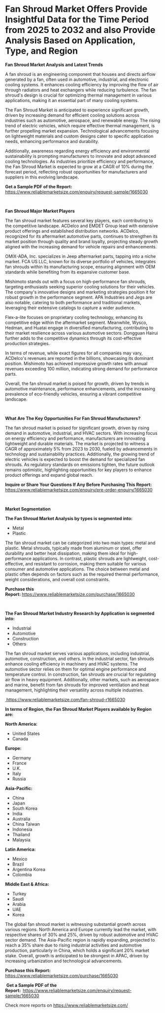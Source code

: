 <p><h1>Fan Shroud Market Offers Provide Insightful Data for the Time Period from 2025 to 2032 and also Provide Analysis Based on Application, Type, and Region</h1></p><p><strong>Fan Shroud Market Analysis and Latest Trends</strong></p>
<p><p>A fan shroud is an engineering component that houses and directs airflow generated by a fan, often used in automotive, industrial, and electronic cooling systems. It enhances cooling efficiency by improving the flow of air through radiators and heat exchangers while reducing turbulence. The fan shroud's design is crucial for optimizing thermal management in various applications, making it an essential part of many cooling systems.</p><p>The Fan Shroud Market is anticipated to experience significant growth, driven by increasing demand for efficient cooling solutions across industries such as automotive, aerospace, and renewable energy. The rising trend of electric vehicles, which require effective thermal management, is further propelling market expansion. Technological advancements focusing on lightweight materials and custom designs cater to specific application needs, enhancing performance and durability.</p><p>Additionally, awareness regarding energy efficiency and environmental sustainability is prompting manufacturers to innovate and adopt advanced cooling technologies. As industries prioritize efficiency and performance, the Fan Shroud Market is expected to grow at a CAGR of 10% during the forecast period, reflecting robust opportunities for manufacturers and suppliers in this evolving landscape.</p></p>
<p><strong>Get a Sample PDF of the Report:&nbsp;</strong> <a href="https://www.reliablemarketsize.com/enquiry/request-sample/1665030?utm_campaign=3178&utm_medium=2&utm_source=Github&utm_content=ia&utm_term=06032025&utm_id=fan-shroud">https://www.reliablemarketsize.com/enquiry/request-sample/1665030</a></p>
<p>&nbsp;</p>
<p><strong>Fan Shroud Major Market Players</strong></p>
<p><p>The fan shroud market features several key players, each contributing to the competitive landscape. ACDelco and EMDET Group lead with extensive product offerings and established distribution networks. ACDelco, recognized for its aftermarket automotive parts, continues to strengthen its market position through quality and brand loyalty, projecting steady growth aligned with the increasing demand for vehicle repairs and enhancements.</p><p>OMIX-ADA, Inc. specializes in Jeep aftermarket parts, tapping into a niche market. FCA US LLC, known for its diverse portfolio of vehicles, integrates fan shrouds within its manufacturing scope, ensuring alignment with OEM standards while benefiting from its expansive customer base.</p><p>Mishimoto stands out with a focus on high-performance fan shrouds, targeting enthusiasts seeking superior cooling solutions for their vehicles. The company's innovative designs and marketing strategies position it for robust growth in the performance segment. APA Industries and Jegs are also notable, catering to both performance and traditional markets, leveraging their extensive catalogs to capture a wider audience.</p><p>Flex-a-lite focuses on proprietary cooling technology, enhancing its competitive edge within the aftermarket segment. Meanwhile, Wysco, Hedman, and Huatai engage in diversified manufacturing, contributing to their market resilience across various automotive sectors. Dongguan Hairui further adds to the competitive dynamics through its cost-effective production strategies.</p><p>In terms of revenue, while exact figures for all companies may vary, ACDelco's revenues are reported in the billions, showcasing its dominant position. Mishimoto has achieved impressive growth rates with annual revenues exceeding 100 million, indicating strong demand for performance parts.</p><p>Overall, the fan shroud market is poised for growth, driven by trends in automotive maintenance, performance enhancements, and the increasing prevalence of eco-friendly vehicles, ensuring a vibrant competitive landscape.</p></p>
<p>&nbsp;</p>
<p><strong>What Are The Key Opportunities For Fan Shroud Manufacturers?</strong></p>
<p><p>The fan shroud market is poised for significant growth, driven by rising demand in automotive, industrial, and HVAC sectors. With increasing focus on energy efficiency and performance, manufacturers are innovating lightweight and durable materials. The market is projected to witness a CAGR of approximately 5% from 2023 to 2030, fueled by advancements in technology and sustainability practices. Additionally, the growing trend of electric vehicles is expected to boost the demand for specialized fan shrouds. As regulatory standards on emissions tighten, the future outlook remains optimistic, highlighting opportunities for key players to enhance product offerings and expand global reach.</p></p>
<p><strong>Inquire or Share Your Questions If Any Before Purchasing This Report:</strong> <a href="https://www.reliablemarketsize.com/enquiry/pre-order-enquiry/1665030?utm_campaign=3178&utm_medium=2&utm_source=Github&utm_content=ia&utm_term=06032025&utm_id=fan-shroud">https://www.reliablemarketsize.com/enquiry/pre-order-enquiry/1665030</a></p>
<p>&nbsp;</p>
<p><strong>Market Segmentation</strong></p>
<p><strong>The Fan Shroud Market Analysis by types is segmented into:</strong></p>
<p><ul><li>Metal</li><li>Plastic</li></ul></p>
<p><p>The fan shroud market can be categorized into two main types: metal and plastic. Metal shrouds, typically made from aluminum or steel, offer durability and better heat dissipation, making them ideal for high-performance applications. In contrast, plastic shrouds are lightweight, cost-effective, and resistant to corrosion, making them suitable for various consumer and automotive applications. The choice between metal and plastic often depends on factors such as the required thermal performance, weight considerations, and overall cost constraints.</p></p>
<p><strong>Purchase this Report:&nbsp;</strong><a href="https://www.reliablemarketsize.com/purchase/1665030?utm_campaign=3178&utm_medium=2&utm_source=Github&utm_content=ia&utm_term=06032025&utm_id=fan-shroud">https://www.reliablemarketsize.com/purchase/1665030</a></p>
<p>&nbsp;</p>
<p><strong>The Fan Shroud Market Industry Research by Application is segmented into:</strong></p>
<p><ul><li>Industrial</li><li>Automotive</li><li>Construction</li><li>Others</li></ul></p>
<p><p>The fan shroud market serves various applications, including industrial, automotive, construction, and others. In the industrial sector, fan shrouds enhance cooling efficiency in machinery and HVAC systems. The automotive sector relies on them for optimal engine performance and temperature control. In construction, fan shrouds are crucial for regulating air flow in heavy equipment. Additionally, other markets, such as aerospace and marine, benefit from fan shrouds for improved ventilation and heat management, highlighting their versatility across multiple industries.</p></p>
<p><a href="https://www.reliablemarketsize.com/fan-shroud-r1665030?utm_campaign=3178&utm_medium=2&utm_source=Github&utm_content=ia&utm_term=06032025&utm_id=fan-shroud">&nbsp;https://www.reliablemarketsize.com/fan-shroud-r1665030</a></p>
<p><strong>In terms of Region, the Fan Shroud Market Players available by Region are:</strong></p>
<p>
    <p> <strong> North America: </strong>
        <ul>
            <li>United States</li>
            <li>Canada</li>
        </ul>
        </p> 
    <p> <strong> Europe: </strong>
        <ul>
            <li>Germany</li>
            <li>France</li>
            <li>U.K.</li>
            <li>Italy</li>
            <li>Russia</li>
        </ul>
        </p> 
    <p> <strong> Asia-Pacific: </strong>
        <ul>
            <li>China</li>
            <li>Japan</li>
            <li>South Korea</li>
            <li>India</li>
            <li>Australia</li>
            <li>China Taiwan</li>
            <li>Indonesia</li>
            <li>Thailand</li>
            <li>Malaysia</li>
        </ul>
        </p> 
    <p> <strong> Latin America: </strong>
        <ul>
            <li>Mexico</li>
            <li>Brazil</li>
            <li>Argentina Korea</li>
            <li>Colombia</li>
        </ul>
        </p> 
    <p> <strong> Middle East & Africa: </strong>
        <ul>
            <li>Turkey</li>
            <li>Saudi</li>
            <li>Arabia</li>
            <li>UAE</li>
            <li>Korea</li>
        </ul>
    </p>
    </p>
<p><p>The global fan shroud market is witnessing substantial growth across various regions. North America and Europe currently lead the market, with respective shares of 30% and 25%, driven by robust automotive and HVAC sector demand. The Asia-Pacific region is rapidly expanding, projected to reach a 35% share due to rising industrial activities and automotive production, particularly in China, which holds a significant 20% market stake. Overall, growth is anticipated to be strongest in APAC, driven by increasing urbanization and technological advancements.</p></p>
<p><strong>Purchase this Report: </strong><a href="https://www.reliablemarketsize.com/purchase/1665030?utm_campaign=3178&utm_medium=2&utm_source=Github&utm_content=ia&utm_term=06032025&utm_id=fan-shroud">https://www.reliablemarketsize.com/purchase/1665030</a></p>
<p>&nbsp;<strong>Get a Sample PDF of the Report:&nbsp;&nbsp;</strong><a href="https://www.reliablemarketsize.com/enquiry/request-sample/1665030?utm_campaign=3178&utm_medium=2&utm_source=Github&utm_content=ia&utm_term=06032025&utm_id=fan-shroud">https://www.reliablemarketsize.com/enquiry/request-sample/1665030</a></p>
<p><strong></strong></p>
<p>Check more reports on <a href="https://www.reliablemarketsize.com/?utm_campaign=3178&utm_medium=2&utm_source=Github&utm_content=ia&utm_term=06032025&utm_id=fan-shroud">https://www.reliablemarketsize.com/</a></p>